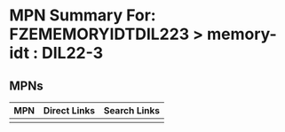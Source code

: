 



# MPN Summary For: FZEMEMORYIDTDIL223 > memory-idt : DIL22-3

## MPNs
  

|MPN|Direct Links|Search Links|
| :--- | :--- | :--- |
||||
